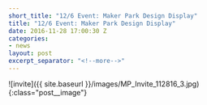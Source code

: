 ```yaml
---
short_title: "12/6 Event: Maker Park Design Display"
title: "12/6 Event: Maker Park Design Display"
date: 2016-11-28 17:00:30 Z
categories:
- news
layout: post
excerpt_separator: "<!--more-->"
---
```


![invite]({{ site.baseurl }}/images/MP_Invite_112816_3.jpg){:class="post__image"}
